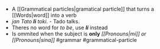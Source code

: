 - A [[Grammatical particles|gramatical particle]] that turns a [[Words|word]] into a verb
- *jan Tato **li** toki*. - Tado talks.
- Theres no word for *to be*, use ***li*** instead
- Is ommited when the subject is **only** *[[Pronouns|mi]] or [[Pronouns|sina]]*
#grammar
#grammatical-particle
